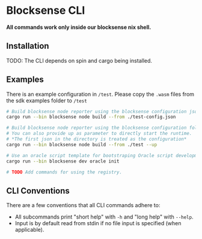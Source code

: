 # Blocksense CLI

**All commands work only inside our blocksense nix shell.**

## Installation

TODO: The CLI depends on spin and cargo being installed.

## Examples

There is an example configuration in `/test`.
Please copy the `.wasm` files from the sdk examples folder to `/test`

```sh
# Build blocksense node reporter using the blocksense configuration json.
cargo run --bin blocksense node build --from ./test-config.json

# Build blocksense node reporter using the blocksense configuration folder.
# You can also provide up as parameter to directly start the runtime.
# *The first json in the directory is treated as the configuration*
cargo run --bin blocksense node build --from ./test --up

# Use an oracle script template for bootstraping Oracle script development.
cargo run --bin blocksense dev oracle init

# TODO Add commands for using the registry.
```

## CLI Conventions

There are a few conventions that all CLI commands adhere to:

- All subcommands print "short help" with `-h` and "long help" with `--help`.
- Input is by default read from stdin if no file input is specified (when
  applicable).

